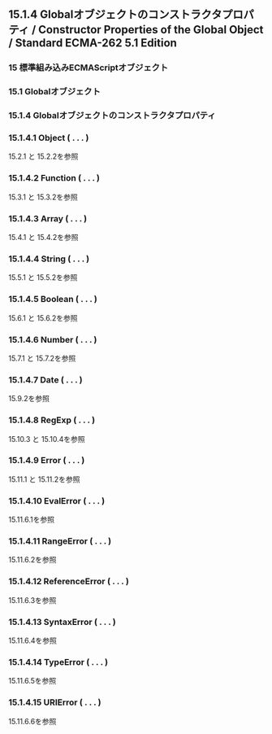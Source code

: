 15.1.4 Globalオブジェクトのコンストラクタプロパティ / Constructor Properties of the Global Object / Standard ECMA-262 5.1 Edition
---------------------------------------------------------------------------------------------------------------------------------

### 15 標準組み込みECMAScriptオブジェクト

### 15.1 Globalオブジェクト

### 15.1.4 Globalオブジェクトのコンストラクタプロパティ

### 15.1.4.1 Object ( . . . )

15.2.1 と 15.2.2を参照

### 15.1.4.2 Function ( . . . )

15.3.1 と 15.3.2を参照

### 15.1.4.3 Array ( . . . )

15.4.1 と 15.4.2を参照

### 15.1.4.4 String ( . . . )

15.5.1 と 15.5.2を参照

### 15.1.4.5 Boolean ( . . . )

15.6.1 と 15.6.2を参照

### 15.1.4.6 Number ( . . . )

15.7.1 と 15.7.2を参照

### 15.1.4.7 Date ( . . . )

15.9.2を参照

### 15.1.4.8 RegExp ( . . . )

15.10.3 と 15.10.4を参照

### 15.1.4.9 Error ( . . . )

15.11.1 と 15.11.2を参照

### 15.1.4.10 EvalError ( . . . )

15.11.6.1を参照

### 15.1.4.11 RangeError ( . . . )

15.11.6.2を参照

### 15.1.4.12 ReferenceError ( . . . )

15.11.6.3を参照

### 15.1.4.13 SyntaxError ( . . . )

15.11.6.4を参照

### 15.1.4.14 TypeError ( . . . )

15.11.6.5を参照

### 15.1.4.15 URIError ( . . . )

15.11.6.6を参照
